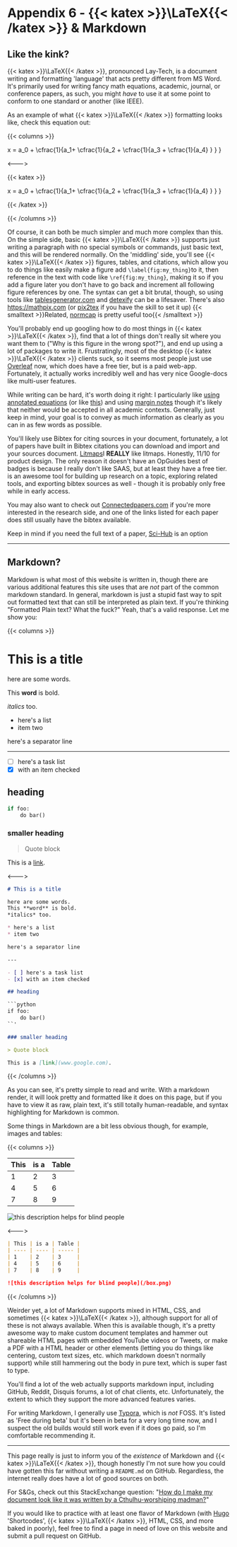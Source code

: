 # Appendix 6 - {{< katex >}}\LaTeX{{< /katex >}} & Markdown

## Like the kink?

{{< katex >}}\LaTeX{{< /katex >}}, pronounced Lay-Tech, is a document writing and formatting 'language' that acts pretty different from MS Word. It's primarily used for writing fancy math equations, academic, journal, or conference papers, as such, you might *have* to use it at some point to conform to one standard or another (like IEEE).

As an example of what {{< katex >}}\LaTeX{{< /katex >}} formatting looks like, check this equation out:

{{< columns >}}

x = a_0 + \cfrac{1}{a_1+ \cfrac{1}{a_2 + \cfrac{1}{a_3 + \cfrac{1}{a_4} } } }

<--->

{{< katex >}}

x = a_0 + \cfrac{1}{a_1+ \cfrac{1}{a_2 + \cfrac{1}{a_3 + \cfrac{1}{a_4} } } }

{{< /katex >}}

{{< /columns >}}

Of course, it can both be much simpler and much more complex than this. On the simple side, basic {{< katex >}}\LaTeX{{< /katex >}} supports just writing a paragraph with no special symbols or commands, just basic text, and this will be rendered normally. On the 'middling' side, you'll see {{< katex >}}\LaTeX{{< /katex >}} figures, tables, and citations, which allow you to do things like easily make a figure add `\label{fig:my_thing}`to it, then reference in the text with code like `\ref{fig:my_thing}`, making it so if you add a figure later you don't have to go back and increment all following figure references by one. The syntax can get a bit brutal, though, so using tools like [tablesgenerator.com](https://www.tablesgenerator.com) and [detexify](https://detexify.kirelabs.org/classify.html) can be a lifesaver. There's also https://mathpix.com (or [pix2tex](https://github.com/lukas-blecher/LaTeX-OCR) if you have the skill to set it up) {{< smalltext >}}Related, [normcap](https://github.com/dynobo/normcap) is pretty useful too{{< /smalltext >}}

You'll probably end up googling how to do most things in {{< katex >}}\LaTeX{{< /katex >}}, find that a lot of things don't really sit where you want them to ("Why is this figure in the wrong spot?"), and end up using a lot of packages to write it. Frustratingly, most of the desktop {{< katex >}}\LaTeX{{< /katex >}} clients suck, so it seems most people just use [Overleaf](https://www.overleaf.com/) now, which does have a free tier, but is a paid web-app. Fortunately, it actually works incredibly well and has very nice Google-docs like multi-user features.

While writing can be hard, it's worth doing it right: I particularly like [using annotated equations](https://github.com/synercys/annotated_latex_equations) (or like [this](https://twitter.com/AndiH/status/1481170553218252804/photo/1)) and using [margin notes](https://www.overleaf.com/learn/latex/Margin_notes) though it's likely that neither would be accepted in all academic contexts. Generally, just keep in mind, your goal is to convey as much information as clearly as you can in as few words as possible.

You'll likely use Bibtex for citing sources in your document, fortunately, a lot of papers have built in Bibtex citations you can download and import and your sources document. [Litmaps](https://app.litmaps.co)<footnote>I <b>REALLY</b> like litmaps. Honestly, 11/10 for product design. The only reason it doesn't have an OpGuides best of badges is because I really don't like SAAS, but at least they have a free tier.</footnote> is an awesome tool for building up research on a topic, exploring related tools, and exporting bibtex sources as well - though it is probably only free while in early access.

You may also want to check out [Connectedpapers.com](https://www.connectedpapers.com) if you're more interested in the research side, and one of the links listed for each paper does still usually have the bibtex available.

Keep in mind if you need the full text of a paper, [Sci-Hub](https://en.wikipedia.org/wiki/Sci-Hub) is an option

---

## Markdown?

Markdown is what most of this website is written in, though there are various additional features this site uses that are *not* part of the common markdown standard. In general, markdown is just a stupid fast way to spit out formatted text that can still be interpreted as plain text. If you're thinking "Formatted Plain text? What the fuck?" Yeah, that's a valid response. Let me show you:

{{< columns >}}

# This is a title

here are some words.

This **word** is bold.

*italics* too.

* here's a list
* item two

here's a separator line

---

- [ ] here's a task list
- [x] with an item checked

## heading

```python
if foo:
    do bar()
```

### smaller heading

> Quote block

This is a [link](http://localhost:1313/engineering/latex/).

<--->

```markdown
# This is a title

here are some words.
This **word** is bold.
*italics* too.

* here's a list
* item two

here's a separator line

---

- [ ] here's a task list
- [x] with an item checked

## heading

​```python
if foo:
    do bar()
``'

### smaller heading

> Quote block

This is a [link](www.google.com).
```

{{< /columns >}} 

As you can see, it's pretty simple to read and write. With a markdown render, it will look pretty and formatted like it does on this page, but if you have to view it as raw, plain text, it's still totally human-readable, and syntax highlighting for Markdown is common.

Some things in Markdown are a bit less obvious though, for example, images and tables:

{{< columns >}}

| This | is a | Table |
| ---- | ---- | ----- |
| 1    | 2    | 3     |
| 4    | 5    | 6     |
| 7    | 8    | 9     |

![this description helps for blind people](/nonfree/character/box.png)

<--->

```markdown
| This | is a | Table |
| ---- | ---- | ----- |
| 1    | 2    | 3     |
| 4    | 5    | 6     |
| 7    | 8    | 9     |

![this description helps for blind people](/box.png)
```

{{< /columns >}}

Weirder yet, a lot of Markdown supports mixed in HTML, CSS, and sometimes {{< katex >}}\LaTeX{{< /katex >}}, although support for all of these is not always available. When this is available though, it's a pretty awesome way to make custom document templates and hammer out shareable HTML pages with embedded YouTube videos or Tweets, or make a PDF with a HTML header or other elements (letting you do things like centering, custom text sizes, etc. which markdown doesn't normally support) while still hammering out the body in pure text, which is super fast to type.

You'll find a lot of the web actually supports markdown input, including GitHub, Reddit,  Disquis forums, a lot of chat clients, etc. Unfortunately, the extent to which they support the more advanced features varies.

For writing Markdown, I generally use [Typora](https://typora.io), which is *not* FOSS. It's listed as 'Free during beta' but it's been in beta for a very long time now, and I suspect the old builds would still work even if it does go paid, so I'm comfortable recommending it.

---

This page really is just to inform you of the *existence* of Markdown and {{< katex >}}\LaTeX{{< /katex >}}, though honestly I'm not sure how you could have gotten this far without writing a `README.md` on GitHub. Regardless, the internet really does have a lot of good sources on both.



For S&Gs, check out this StackExchange question: "[How do I make my document look like it was written by a Cthulhu-worshiping madman?](https://tex.stackexchange.com/questions/29402/how-do-i-make-my-document-look-like-it-was-written-by-a-cthulhu-worshipping-madm)"



If you would like to practice with at least one flavor of Markdown (with [Hugo](https://gohugo.io) 'Shortcodes', {{< katex >}}\LaTeX{{< /katex >}}, HTML, CSS, and more baked in poorly), feel free to find a page in need of love on this website and submit a pull request on GitHub.
